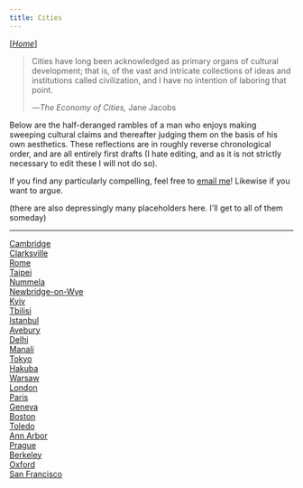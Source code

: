 ```yaml
---
title: Cities
---
```


\[*[Home](/)*\]

> Cities have long been acknowledged as primary organs of cultural development; that is, of the vast and intricate collections of ideas and institutions called civilization, and I have no intention of laboring that point.
> 
> —_The Economy of Cities,_ Jane Jacobs

Below are the half-deranged rambles of a man who enjoys making sweeping cultural claims and thereafter judging them on the basis of his own aesthetics. These reflections are in roughly reverse chronological order, and are all entirely first drafts (I hate editing, and as it is not strictly necessary to edit these I will not do so).

If you find any particularly compelling, feel free to [email me](mailto:kumar.yudhister@proton.me)! Likewise if you want to argue.

(there are also depressingly many placeholders here. I'll get to all of them someday)

---

[Cambridge](/cambridge)  
[Clarksville](/clarksville)  
[Rome](/rome)   
[Taipei](/taipei)  
[Nummela](/nummela)  
[Newbridge-on-Wye](/newbridge-on-wye)  
[Kyiv](/kyiv)   
[Tbilisi](/tbilisi)  
[Istanbul](/istanbul)  
[Avebury](/avebury)   
[Delhi](/delhi)  
[Manali](/manali)  
[Tokyo](/tokyo)  
[Hakuba](/hakuba)  
[Warsaw](/warsaw)  
[London](/london)  
[Paris](/paris)  
[Geneva](/geneva)  
[Boston](/boston)  
[Toledo](/toledo)   
[Ann Arbor](/ann-arbor)  
[Prague](/prague)  
[Berkeley](/berkeley)  
[Oxford](/oxford)  
[San Francisco](/sf)  
